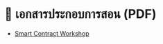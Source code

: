 # 📖 เอกสารประกอบการสอน (PDF)
- [Smart Contract Workshop](https://mega.nz/file/LOQkyDiJ#25BElBg_xThq6Y7GF3iPVzNlpHwLdtdhzyKkCMZjkfg)
